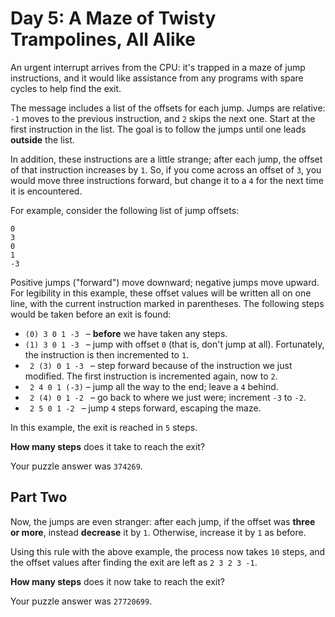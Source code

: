 # Day 5: A Maze of Twisty Trampolines, All Alike

An urgent interrupt arrives from the CPU: it's trapped in a maze of jump instructions, and it would like assistance from any programs with spare cycles to help find the exit.

The message includes a list of the offsets for each jump. Jumps are relative: `-1` moves to the previous instruction, and `2` skips the next one. Start at the first instruction in the list. The goal is to follow the jumps until one leads **outside** the list.

In addition, these instructions are a little strange; after each jump, the offset of that instruction increases by `1`. So, if you come across an offset of `3`, you would move three instructions forward, but change it to a `4` for the next time it is encountered.

For example, consider the following list of jump offsets:

    0
    3
    0
    1
    -3

Positive jumps ("forward") move downward; negative jumps move upward. For legibility in this example, these offset values will be written all on one line, with the current instruction marked in parentheses. The following steps would be taken before an exit is found:

* <code>(0) 3  0  1  -3 </code> &ndash; **before** we have taken any steps.
* <code>(1) 3  0  1  -3 </code> &ndash; jump with offset `0` (that is, don't jump at all). Fortunately, the instruction is then incremented to `1`.
* <code> 2 (3) 0  1  -3 </code> &ndash; step forward because of the instruction we just modified. The first instruction is incremented again, now to `2`.
* <code> 2  4  0  1 (-3)</code> &ndash; jump all the way to the end; leave a `4` behind.
* <code> 2 (4) 0  1  -2 </code> &ndash; go back to where we just were; increment `-3` to `-2`.
* <code> 2  5  0  1  -2 </code> &ndash; jump `4` steps forward, escaping the maze.

In this example, the exit is reached in `5` steps.

**How many steps** does it take to reach the exit?

Your puzzle answer was `374269`.

## Part Two

Now, the jumps are even stranger: after each jump, if the offset was **three or more**, instead **decrease** it by `1`. Otherwise, increase it by `1` as before.

Using this rule with the above example, the process now takes `10` steps, and the offset values after finding the exit are left as `2 3 2 3 -1`.

**How many steps** does it now take to reach the exit?

Your puzzle answer was `27720699`.
